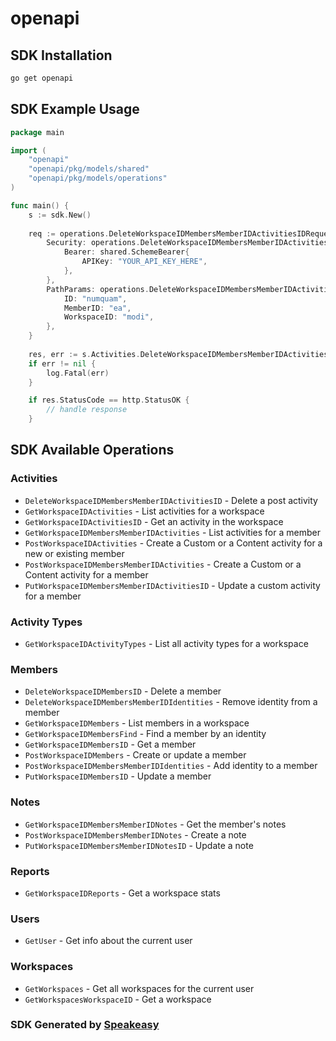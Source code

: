 # openapi

<!-- Start SDK Installation -->
## SDK Installation

```bash
go get openapi
```
<!-- End SDK Installation -->

## SDK Example Usage
<!-- Start SDK Example Usage -->
```go
package main

import (
    "openapi"
    "openapi/pkg/models/shared"
    "openapi/pkg/models/operations"
)

func main() {
    s := sdk.New()
    
    req := operations.DeleteWorkspaceIDMembersMemberIDActivitiesIDRequest{
        Security: operations.DeleteWorkspaceIDMembersMemberIDActivitiesIDSecurity{
            Bearer: shared.SchemeBearer{
                APIKey: "YOUR_API_KEY_HERE",
            },
        },
        PathParams: operations.DeleteWorkspaceIDMembersMemberIDActivitiesIDPathParams{
            ID: "numquam",
            MemberID: "ea",
            WorkspaceID: "modi",
        },
    }
    
    res, err := s.Activities.DeleteWorkspaceIDMembersMemberIDActivitiesID(ctx, req)
    if err != nil {
        log.Fatal(err)
    }

    if res.StatusCode == http.StatusOK {
        // handle response
    }
```
<!-- End SDK Example Usage -->

<!-- Start SDK Available Operations -->
## SDK Available Operations

### Activities

* `DeleteWorkspaceIDMembersMemberIDActivitiesID` - Delete a post activity
* `GetWorkspaceIDActivities` - List activities for a workspace
* `GetWorkspaceIDActivitiesID` - Get an activity in the workspace
* `GetWorkspaceIDMembersMemberIDActivities` - List activities for a member
* `PostWorkspaceIDActivities` - Create a Custom or a Content activity for a new or existing member
* `PostWorkspaceIDMembersMemberIDActivities` - Create a Custom or a Content activity for a member
* `PutWorkspaceIDMembersMemberIDActivitiesID` - Update a custom activity for a member

### Activity Types

* `GetWorkspaceIDActivityTypes` - List all activity types for a workspace

### Members

* `DeleteWorkspaceIDMembersID` - Delete a member
* `DeleteWorkspaceIDMembersMemberIDIdentities` - Remove identity from a member
* `GetWorkspaceIDMembers` - List members in a workspace
* `GetWorkspaceIDMembersFind` - Find a member by an identity
* `GetWorkspaceIDMembersID` - Get a member
* `PostWorkspaceIDMembers` - Create or update a member
* `PostWorkspaceIDMembersMemberIDIdentities` - Add identity to a member
* `PutWorkspaceIDMembersID` - Update a member

### Notes

* `GetWorkspaceIDMembersMemberIDNotes` - Get the member's notes
* `PostWorkspaceIDMembersMemberIDNotes` - Create a note
* `PutWorkspaceIDMembersMemberIDNotesID` - Update a note

### Reports

* `GetWorkspaceIDReports` - Get a workspace stats

### Users

* `GetUser` - Get info about the current user

### Workspaces

* `GetWorkspaces` - Get all workspaces for the current user
* `GetWorkspacesWorkspaceID` - Get a workspace

<!-- End SDK Available Operations -->

### SDK Generated by [Speakeasy](https://docs.speakeasyapi.dev/docs/using-speakeasy/client-sdks)
